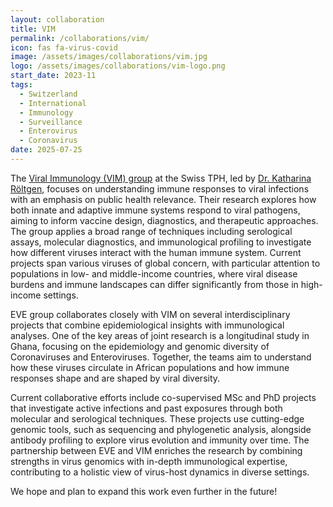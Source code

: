 ```yaml
---
layout: collaboration
title: VIM
permalink: /collaborations/vim/
icon: fas fa-virus-covid
image: /assets/images/collaborations/vim.jpg
logo: /assets/images/collaborations/vim-logo.png
start_date: 2023-11
tags:
  - Switzerland
  - International
  - Immunology
  - Surveillance
  - Enterovirus
  - Coronavirus
date: 2025-07-25
---
```


The [Viral Immunology (VIM) group](https://www.swisstph.ch/en/about/mpi/viral-immunology) at the Swiss TPH, led by [Dr. Katharina Röltgen](https://www.swisstph.ch/en/staff/profile/people/katharina-roeltgen), focuses on understanding immune responses to viral infections with an emphasis on public health relevance. Their research explores how both innate and adaptive immune systems respond to viral pathogens, aiming to inform vaccine design, diagnostics, and therapeutic approaches. The group applies a broad range of techniques including serological assays, molecular diagnostics, and immunological profiling to investigate how different viruses interact with the human immune system. Current projects span various viruses of global concern, with particular attention to populations in low- and middle-income countries, where viral disease burdens and immune landscapes can differ significantly from those in high-income settings.

EVE group collaborates closely with VIM on several interdisciplinary projects that combine epidemiological insights with immunological analyses. One of the key areas of joint research is a longitudinal study in Ghana, focusing on the epidemiology and genomic diversity of Coronaviruses and Enteroviruses. Together, the teams aim to understand how these viruses circulate in African populations and how immune responses shape and are shaped by viral diversity.

Current collaborative efforts include co-supervised MSc and PhD projects that investigate active infections and past exposures through both molecular and serological techniques. These projects use cutting-edge genomic tools, such as sequencing and phylogenetic analysis, alongside antibody profiling to explore virus evolution and immunity over time. The partnership between EVE and VIM enriches the research by combining strengths in virus genomics with in-depth immunological expertise, contributing to a holistic view of virus-host dynamics in diverse settings. 

We hope and plan to expand this work even further in the future!
